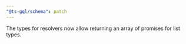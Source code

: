 ```yaml
---
"@ts-gql/schema": patch
---
```


The types for resolvers now allow returning an array of promises for list types.
